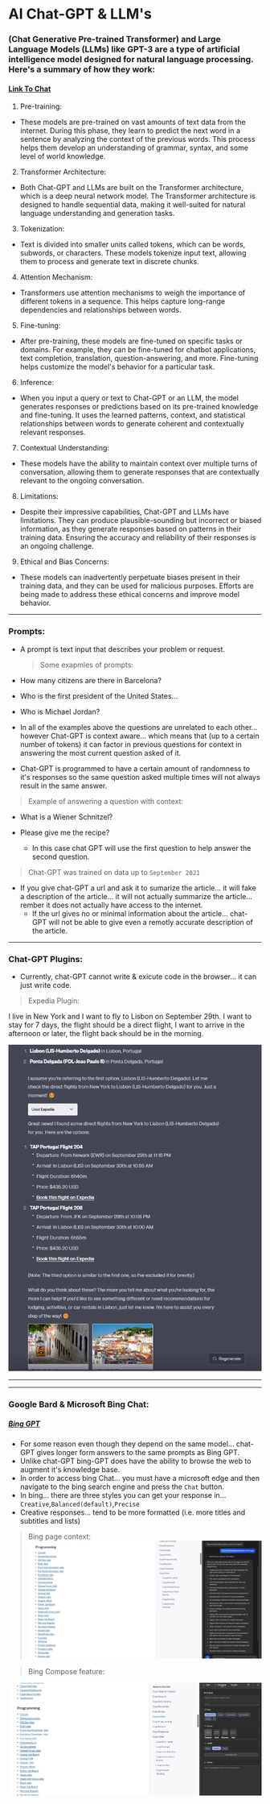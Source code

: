 # AI Chat-GPT & LLM's

### (Chat Generative Pre-trained Transformer) and Large Language Models (LLMs) like GPT-3 are a type of artificial intelligence model designed for natural language processing. Here's a summary of how they work:

#### [Link To Chat](https://chat.openai.com/)

1. Pre-training:

- These models are pre-trained on vast amounts of text data from the internet. During this phase, they learn to predict the next word in a sentence by analyzing the context of the previous words. This process helps them develop an understanding of grammar, syntax, and some level of world knowledge.

2. Transformer Architecture:

- Both Chat-GPT and LLMs are built on the Transformer architecture, which is a deep neural network model. The Transformer architecture is designed to handle sequential data, making it well-suited for natural language understanding and generation tasks.

3. Tokenization:

- Text is divided into smaller units called tokens, which can be words, subwords, or characters. These models tokenize input text, allowing them to process and generate text in discrete chunks.

4. Attention Mechanism:

- Transformers use attention mechanisms to weigh the importance of different tokens in a sequence. This helps capture long-range dependencies and relationships between words.

5. Fine-tuning:

- After pre-training, these models are fine-tuned on specific tasks or domains. For example, they can be fine-tuned for chatbot applications, text completion, translation, question-answering, and more. Fine-tuning helps customize the model's behavior for a particular task.

6. Inference:

- When you input a query or text to Chat-GPT or an LLM, the model generates responses or predictions based on its pre-trained knowledge and fine-tuning. It uses the learned patterns, context, and statistical relationships between words to generate coherent and contextually relevant responses.

7. Contextual Understanding:

- These models have the ability to maintain context over multiple turns of conversation, allowing them to generate responses that are contextually relevant to the ongoing conversation.

8. Limitations:

- Despite their impressive capabilities, Chat-GPT and LLMs have limitations. They can produce plausible-sounding but incorrect or biased information, as they generate responses based on patterns in their training data. Ensuring the accuracy and reliability of their responses is an ongoing challenge.

9. Ethical and Bias Concerns:

- These models can inadvertently perpetuate biases present in their training data, and they can be used for malicious purposes. Efforts are being made to address these ethical concerns and improve model behavior.

---

### Prompts:

- A prompt is text input that describes your problem or request.

  > Some exapmles of prompts:

- How many citizens are there in Barcelona?
- Who is the first president of the United States...
- Who is Michael Jordan?

- In all of the examples above the questions are unrelated to each other... however Chat-GPT is context aware... which means that (up to a certain number of tokens) it can factor in previous questions for context in answering the most current question asked of it.
- Chat-GPT is programmed to have a certain amount of randomness to it's responses so the same question asked multiple times will not always result in the same answer.

> Example of answering a question with context:

- What is a Wiener Schnitzel?
- Please give me the recipe?

  - In this case chat GPT will use the first question to help answer the second question.

> Chat-GPT was trained on data up to `September 2021`

- If you give chat-GPT a url and ask it to sumarize the article... it will fake a description of the article... it will not actually summarize the article... rember it does not actually have access to the internet.
    - If the url gives no or minimal information about the article... chat-GPT will not be able to give even a remotly accurate description of the article.

---

### Chat-GPT Plugins:
- Currently, chat-GPT cannot write & exicute code in the browser... it can just write code. 


> Expedia Plugin:


I live in New York and I want to fly to Lisbon on September 29th. I want to stay for 7 days, the flight should be a direct flight, I want to arrive in the afternoon or later, the flight back should be in the morning.

![Expedia Plugin](./images/2023-09-07-13-07-02.png)


---
---


### Google Bard & Microsoft Bing Chat:

##### [Bing GPT](https://www.bing.com/)


- For some reason even though they depend on the same model... chat-GPT gives longer form answers to the same prompts as Bing GPT.
- Unlike chat-GPT bing-GPT does have the ability to browse the web to augment it's knowledge base.
- In order to access bing Chat... you must have a microsoft edge and then navigate to the bing search engine and press the `Chat` button.
- In bing... there are three styles you can get your response in... `Creative`,`Balanced(default)`,`Precise`  
- Creative responses... tend to be more formatted (i.e. more titles and subtitles and lists)

> Bing page context:
![Bing Page Context](./images/2023-09-07-14-29-10.png)

> Bing Compose feature:

![Bing Compose](./images/2023-09-07-14-33-15.png)
